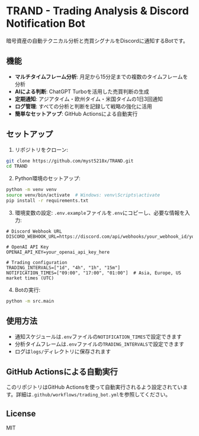 # TRAND - Trading Analysis & Discord Notification Bot

暗号資産の自動テクニカル分析と売買シグナルをDiscordに通知するBotです。

## 機能

- **マルチタイムフレーム分析**: 月足から15分足までの複数のタイムフレームを分析
- **AIによる判断**: ChatGPT Turboを活用した売買判断の生成
- **定期通知**: アジアタイム・欧州タイム・米国タイムの1日3回通知
- **ログ管理**: すべての分析と判断を記録して戦略の強化に活用
- **簡単なセットアップ**: GitHub Actionsによる自動実行

## セットアップ

1. リポジトリをクローン:
```bash
git clone https://github.com/myst5218x/TRAND.git
cd TRAND
```

2. Python環境のセットアップ:
```bash
python -m venv venv
source venv/bin/activate  # Windows: venv\Scripts\activate
pip install -r requirements.txt
```

3. 環境変数の設定:
`.env.example`ファイルを`.env`にコピーし、必要な情報を入力:
```
# Discord Webhook URL
DISCORD_WEBHOOK_URL=https://discord.com/api/webhooks/your_webhook_id/your_webhook_token

# OpenAI API Key
OPENAI_API_KEY=your_openai_api_key_here

# Trading configuration
TRADING_INTERVALS=["1d", "4h", "1h", "15m"]
NOTIFICATION_TIMES=["09:00", "17:00", "01:00"]  # Asia, Europe, US market times (UTC)
```

4. Botの実行:
```bash
python -m src.main
```

## 使用方法

- 通知スケジュールは`.env`ファイルの`NOTIFICATION_TIMES`で設定できます
- 分析タイムフレームは`.env`ファイルの`TRADING_INTERVALS`で設定できます
- ログは`logs/`ディレクトリに保存されます

## GitHub Actionsによる自動実行

このリポジトリはGitHub Actionsを使って自動実行されるよう設定されています。詳細は`.github/workflows/trading_bot.yml`を参照してください。

## License

MIT
